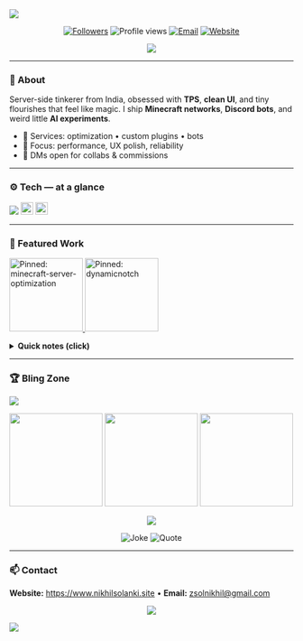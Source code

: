 <!-- ========================= FANCY, SINGLE-FILE PROFILE README ========================= -->

<!-- THEME-AWARE WAVY HEADER -->
<picture>
  <source media="(prefers-color-scheme: dark)" srcset="https://capsule-render.vercel.app/api?type=waving&height=220&section=header&color=0:8A2BE2,100:00D4FF&text=Nikhil%20Solanki&fontAlign=50&fontAlignY=36&desc=Minecraft%20Dev%20%E2%80%A2%20AI%20Experiments%20%E2%80%A2%20CS%20Undergrad&descAlign=50&descAlignY=62&fontColor=FFFFFF&animation=twinkling" />
  <img src="https://capsule-render.vercel.app/api?type=waving&height=220&section=header&color=0:FF7A18,100:AF002D&text=Nikhil%20Solanki&fontAlign=50&fontAlignY=36&desc=Minecraft%20Dev%20%E2%80%A2%20AI%20Experiments%20%E2%80%A2%20CS%20Undergrad&descAlign=50&descAlignY=62&fontColor=FFFFFF&animation=fadeIn" />
</picture>

<!-- SOCIALS / BADGES -->
<p align="center">
  <a href="https://github.com/solnikhil"><img alt="Followers" src="https://img.shields.io/github/followers/solnikhil?label=Follow&style=for-the-badge"></a>
  <img alt="Profile views" src="https://komarev.com/ghpvc/?username=solnikhil&style=for-the-badge">
  <a href="mailto:zsolnikhil@gmail.com"><img alt="Email" src="https://img.shields.io/badge/Email-zsolnikhil%40gmail.com-2ea043?style=for-the-badge&logo=gmail&logoColor=white"></a>
  <a href="https://www.nikhilsolanki.site"><img alt="Website" src="https://img.shields.io/badge/Portfolio-Visit-1f6feb?style=for-the-badge&logo=google-chrome&logoColor=white"></a>
</p>

<!-- BIG TYPE ANIMATION -->
<p align="center">
  <img src="https://readme-typing-svg.demolab.com?font=Fira+Code&size=24&duration=2200&pause=600&center=true&vCenter=true&width=1000&lines=I+build+lag-free+Minecraft+servers%E2%9A%A1;I+craft+clean%2C+playful+UIs%E2%9C%A8;I+tinker+with+AI%2FAutomation+for+fun+%26+profit%F0%9F%A4%96" />
</p>

---

### 🧭 About
Server-side tinkerer from India, obsessed with **TPS**, **clean UI**, and tiny flourishes that feel like magic. I ship **Minecraft networks**, **Discord bots**, and weird little **AI experiments**.

- 🔧 Services: optimization • custom plugins • bots  
- 🎯 Focus: performance, UX polish, reliability  
- 💬 DMs open for collabs & commissions

---

### ⚙️ Tech — at a glance
<p align="left">
  <img src="https://skillicons.dev/icons?i=java,python,js,ts,html,css,git,github,linux,mysql,redis,docker,idea,vscode&perline=14" />
  <img src="https://img.shields.io/badge/Skript-Server%20Scripting-000?logo=minecraft&logoColor=fff" height="22" />
  <img src="https://img.shields.io/badge/Discord.py-Bots-5865F2?logo=discord&logoColor=fff" height="22" />
</p>

---

### 🚀 Featured Work
<p>
  <a href="https://github.com/solnikhil/minecraft-server-optimization">
    <img height="130" alt="Pinned: minecraft-server-optimization"
         src="https://github-readme-stats.vercel.app/api/pin/?username=solnikhil&repo=minecraft-server-optimization&theme=transparent&hide_border=true" />
  </a>
  <a href="https://github.com/solnikhil/dynamicnotch">
    <img height="130" alt="Pinned: dynamicnotch"
         src="https://github-readme-stats.vercel.app/api/pin/?username=solnikhil&repo=dynamicnotch&theme=transparent&hide_border=true" />
  </a>
</p>

<details>
  <summary><b>Quick notes (click)</b></summary>

- <b>Minecraft server optimization</b> — Opinionated Paper/Spigot/Purpur configs to slash lag & CPU spikes.  
- <b>Dynamic Notch UI</b> — A playful notch-style navbar in minimal HTML/CSS.
</details>

---

### 🏆 Bling Zone
<p>
  <img src="https://github-profile-trophy.vercel.app/?username=solnikhil&theme=onestar&no-frame=true&row=1&column=7" />
</p>

<p>
  <img height="165" src="https://github-readme-stats.vercel.app/api?username=solnikhil&show_icons=true&rank_icon=github&theme=transparent&hide_border=true" />
  <img height="165" src="https://streak-stats.demolab.com?user=solnikhil&theme=transparent&hide_border=true" />
  <img height="165" src="https://github-readme-stats.vercel.app/api/top-langs/?username=solnikhil&layout=compact&theme=transparent&hide_border=true" />
</p>

<!-- ACTIVITY GRAPH (no workflows needed) -->
<p align="center">
  <img src="https://github-readme-activity-graph.vercel.app/graph?username=solnikhil&custom_title=Contribution%20Graph&hide_border=true&theme=github-compact&radius=16" />
</p>

<!-- RANDOM JOKE + QUOTE (both external, no setup) -->
<p align="center">
  <img src="https://readme-jokes.vercel.app/api?hideBorder&bgColor=00000000&textColor=777" alt="Joke" />
  <img src="https://quotes-github-readme.vercel.app/api?type=horizontal&theme=dark" alt="Quote" />
</p>

---

### 📫 Contact
**Website:** https://www.nikhilsolanki.site • **Email:** zsolnikhil@gmail.com

<!-- FUN COUNTER (no setup) -->
<p align="center">
  <img src="https://profile-counter.glitch.me/solnikhil/count.svg" />
</p>

<!-- THEME-AWARE WAVY FOOTER -->
<picture>
  <source media="(prefers-color-scheme: dark)" srcset="https://capsule-render.vercel.app/api?type=waving&height=140&section=footer&color=0:8A2BE2,100:00D4FF" />
  <img src="https://capsule-render.vercel.app/api?type=waving&height=140&section=footer&color=0:FF7A18,100:AF002D" />
</picture>

<!-- ========================= END SINGLE-FILE README ========================= -->

